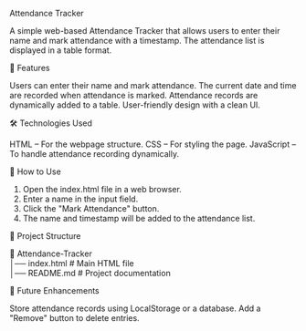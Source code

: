 Attendance Tracker

A simple web-based Attendance Tracker that allows users to enter their name and mark attendance with a timestamp. The attendance list is displayed in a table format.

📌 Features

Users can enter their name and mark attendance.
The current date and time are recorded when attendance is marked.
Attendance records are dynamically added to a table.
User-friendly design with a clean UI.


🛠️ Technologies Used

HTML – For the webpage structure.
CSS – For styling the page.
JavaScript – To handle attendance recording dynamically.


🚀 How to Use

1. Open the index.html file in a web browser.
2. Enter a name in the input field.
3. Click the "Mark Attendance" button.
4. The name and timestamp will be added to the attendance list.

📂 Project Structure

📁 Attendance-Tracker  
│── index.html   # Main HTML file  
│── README.md    # Project documentation

🎯 Future Enhancements

Store attendance records using LocalStorage or a database.
Add a "Remove" button to delete entries.

